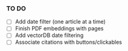 ### TO DO

- [ ] Add date filter (one article at a time)
- [ ] Finish PDF embeddings with pages
- [ ] Add vectorDB date filtering 
- [ ] Associate citations with buttons/clickables